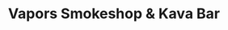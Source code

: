 ---
title: "Vapors Smokeshop & Kava Bar"
url: /wesley-chapel/vapors-smokeshop-and-kava-bar/
shop: e-cigarette
---